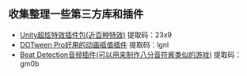 ## 收集整理一些第三方库和插件  

* [Unity超炫特效插件包(近百种特效)](https://pan.baidu.com/s/1Di45dh46LrD1BAhZPbCVrA)  提取码：23x9  
* [DOTween Pro好用的动画插值插件](https://pan.baidu.com/s/1k5GyBNqX3FtQ9_vtem4yjQ)  提取码：lgnl  
* [Beat Detection音频插件(可以用来制作八分音符酱类似的游戏)](https://pan.baidu.com/s/1G9Df1LQwksmz8irsJcyrsw)  提取码：gm0b  
